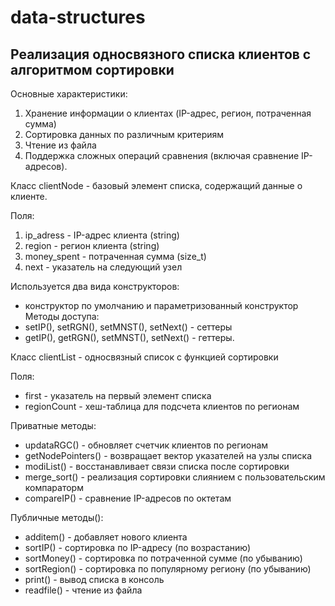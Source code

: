 # data-structures
## Реализация односвязного списка клиентов с алгоритмом сортировки
Основные характеристики:
  1. Хранение информации о клиентах (IP-адрес, регион, потраченная сумма)
  2. Сортировка данных по различным критериям
  3. Чтение из файла
  4. Поддержка сложных операций сравнения (включая сравнение IP-адресов).

Класс clientNode - базовый элемент списка, содержащий данные о клиенте.

Поля:
  1. ip_adress - IP-адрес клиента (string)
  2. region - регион клиента (string)
  3. money_spent - потраченная сумма (size_t)
  4. next - указатель на следующий узел

Используется два вида конструкторов:
  * конструктор по умолчанию и параметризованный конструктор
Методы доступа:
  * setIP(), setRGN(), setMNST(), setNext() - сеттеры
  * getIP(), getRGN(), setMNST(), setNext() - геттеры.
    
Класс clientList - односвязный список с функцией сортировки

Поля:

  * first - указатель на первый элемент списка
  * regionCount - хеш-таблица для подсчета клиентов по регионам
  
Приватные методы:

  * updataRGC() - обновляет счетчик клиентов по регионам
  * getNodePointers() - возвращает вектор указателей на узлы списка
  * modiList() - восстанавливает связи списка после сортировки
  * merge_sort() - реализация сортировки слиянием с пользовательским компараторм
  * compareIP() - сравнение IP-адресов по октетам
  
Публичные методы():

  * additem() - добавляет нового клиента
  * sortIP() - сортировка по IP-адресу (по возрастанию)
  * sortMoney() - сортировка по потраченной сумме (по убыванию)
  * sortRegion() - сортировка по популярному региону (по убыванию)
  * print() - вывод списка в консоль
  * readfile() - чтение из файла

